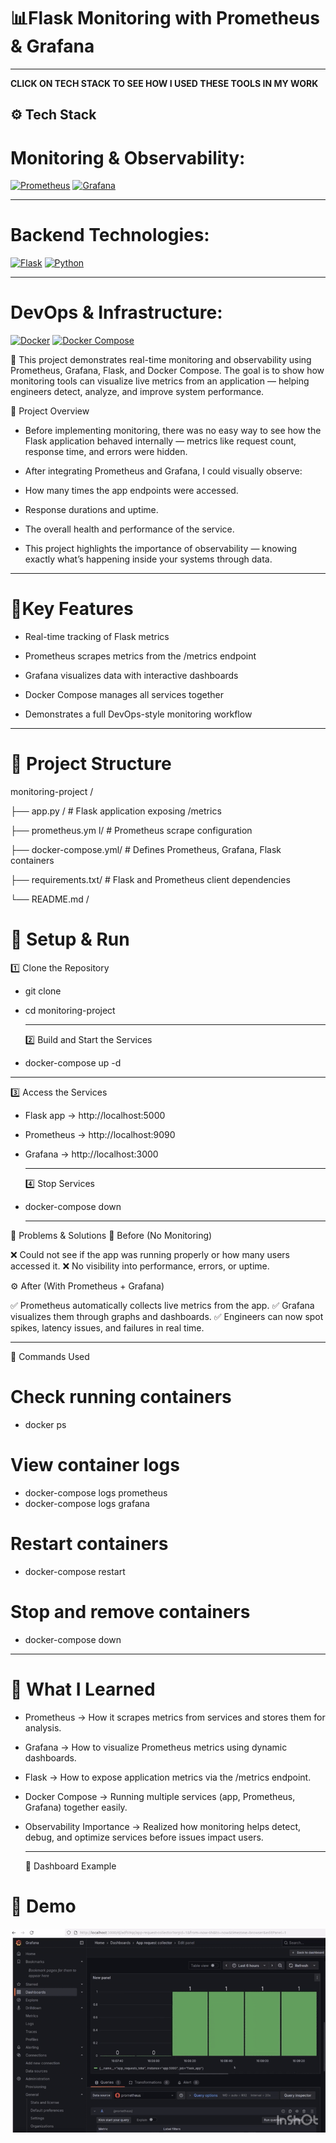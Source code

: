 # 📊Flask Monitoring with Prometheus & Grafana

---

**CLICK ON TECH STACK TO SEE HOW  I USED THESE TOOLS IN MY WORK**


## ⚙️ Tech Stack

# Monitoring & Observability:
[![Prometheus](https://img.shields.io/badge/Prometheus-E6522C?style=for-the-badge&logo=prometheus&logoColor=white)](https://github.com/CreatorVee/flask-prometheus-monitoring/tree/main/prometheus)
[![Grafana](https://img.shields.io/badge/Grafana-F46800?style=for-the-badge&logo=grafana&logoColor=white)](https://github.com/CreatorVee/flask-prometheus-monitoring/blob/main/docker-compose.yml)

---

# Backend Technologies:
[![Flask](https://img.shields.io/badge/Flask-000000?style=for-the-badge&logo=flask&logoColor=white)](https://github.com/CreatorVee/flask-prometheus-monitoring/blob/main/app.py)
[![Python](https://img.shields.io/badge/Python-3776AB?style=for-the-badge&logo=python&logoColor=white)](https://github.com/CreatorVee/flask-prometheus-monitoring/blob/main/app.py)

---

# DevOps & Infrastructure:
[![Docker](https://img.shields.io/badge/Docker-2496ED?style=for-the-badge&logo=docker&logoColor=white)](https://github.com/CreatorVee/flask-prometheus-monitoring/blob/main/Dockerfile)
[![Docker Compose](https://img.shields.io/badge/Docker%20Compose-2496ED?style=for-the-badge&logo=docker&logoColor=white)](https://github.com/CreatorVee/flask-prometheus-monitoring/blob/main/docker-compose.yml)

🧠 This project demonstrates real-time monitoring and observability using Prometheus, Grafana, Flask, and Docker Compose.
The goal is to show how monitoring tools can visualize live metrics from an application — helping engineers detect, analyze, and improve system performance.

📝 Project Overview

- Before implementing monitoring, there was no easy way to see how the Flask application behaved internally — metrics like request count, response time, and errors were hidden.

- After integrating Prometheus and Grafana, I could visually observe:

- How many times the app endpoints were accessed.

- Response durations and uptime.

- The overall health and performance of the service.

- This project highlights the importance of observability — knowing exactly what’s happening inside your systems through data.

---


# 🎯Key Features

- Real-time tracking of Flask metrics

- Prometheus scrapes metrics from the /metrics endpoint

- Grafana visualizes data with interactive dashboards

- Docker Compose manages all services together

- Demonstrates a full DevOps-style monitoring workflow

---


# 📂 Project Structure


monitoring-project /

├── app.py  /              # Flask application exposing /metrics

├── prometheus.ym l/       # Prometheus scrape configuration

├── docker-compose.yml/   # Defines Prometheus, Grafana, Flask containers

├── requirements.txt/   # Flask and Prometheus client dependencies

└── README.md /           


# 🧰 Setup & Run

1️⃣ Clone the Repository

- git clone <repo-url>
- cd monitoring-project

  ---
  2️⃣ Build and Start the Services
  
- docker-compose up -d

---

3️⃣ Access the Services

- Flask app → http://localhost:5000

- Prometheus → http://localhost:9090

- Grafana → http://localhost:3000

  ---

  4️⃣ Stop Services
  
- docker-compose down

  ---


🧠 Problems & Solutions
🧱 Before (No Monitoring)

❌ Could not see if the app was running properly or how many users accessed it.
❌ No visibility into performance, errors, or uptime.

⚙️ After (With Prometheus + Grafana)

✅ Prometheus automatically collects live metrics from the app.
✅ Grafana visualizes them through graphs and dashboards.
✅ Engineers can now spot spikes, latency issues, and failures in real time.

---

🧩 Commands Used
# Check running containers
- docker ps

# View container logs
- docker-compose logs prometheus
- docker-compose logs grafana

# Restart containers
- docker-compose restart

# Stop and remove containers
- docker-compose down


---

# 🧠 What I Learned

- Prometheus → How it scrapes metrics from services and stores them for analysis.

- Grafana → How to visualize Prometheus metrics using dynamic dashboards.

- Flask → How to expose application metrics via the /metrics endpoint.

- Docker Compose → Running multiple services (app, Prometheus, Grafana) together easily.

- Observability Importance → Realized how monitoring helps detect, debug, and optimize services before issues impact users.

  ---
  📸 Dashboard Example
# 🎥 Demo
![Project Demo](assets/Monitoring-demo.gif)




